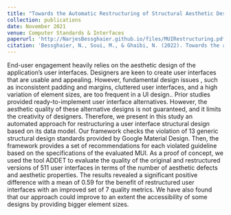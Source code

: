 ```yaml
---
title: "Towards the Automatic Restructuring of Structural Aesthetic Design of Android User Interfaces"
collection: publications
date: November 2021
venue: Computer Standards & Interfaces
paperurl: 'http://NarjesBessghaier.github.io/files/MUIRestructuring.pdf'
citation: 'Bessghaier, N., Soui, M., & Ghaibi, N. (2022). Towards the automatic restructuring of structural aesthetic design of Android user interfaces. Computer Standards & Interfaces, 81, 103598.'
---
```

End-user engagement heavily relies on the aesthetic design of the application’s user interfaces. Designers are keen to create user interfaces that are usable and appealing. However, fundamental design issues , such as inconsistent padding and margins, cluttered user interfaces, and a high variation of element sizes, are too frequent in a UI design.. Prior studies provided ready-to-implement user interface alternatives. However, the aesthetic quality of these alternative designs is not guaranteed, and it limits the creativity of designers. Therefore, we present in this study an automated approach for restructuring a user interface structural design based on its data model. Our framework checks the violation of 13 generic structural design standards provided by Google Material Design. Then, the framework provides a set of recommendations for each violated guideline based on the specifications of the evaluated MUI. As a proof of concept, we used the tool ADDET to evaluate the quality of the original and restructured versions of 511 user interfaces in terms of the number of aesthetic defects and aesthetic properties. The results revealed a significant positive difference with a mean of 0.59 for the benefit of restructured user interfaces with an improved set of 7 quality metrics. We have also found that our approach could improve to an extent the accessibility of some designs by providing bigger element sizes.
